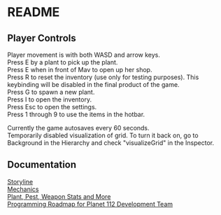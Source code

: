 # README

## Player Controls
Player movement is with both WASD and arrow keys.  
Press E by a plant to pick up the plant.  
Press E when in front of Mav to open up her shop.  
Press R to reset the inventory (use only for testing purposes). This keybinding will be disabled in the final product of the game.  
Press G to spawn a new plant.  
Press I to open the inventory.  
Press Esc to open the settings.  
Press 1 through 9 to use the items in the hotbar.

Currently the game autosaves every 60 seconds.  
Temporarily disabled visualization of grid. To turn it back on, go to Background in the Hierarchy and check "visualizeGrid" in the Inspector.

## Documentation
[Storyline](https://docs.google.com/document/d/1KCsUWCJs6QGOLFqffXXp3BxNZvURIgNCGsbUw-r4euU/edit)  
[Mechanics](https://docs.google.com/document/d/1qmsx3F7Hh5C4Zg7G3A6n3ps4ukyw240-1f1zCxCJvFQ/edit)  
[Plant, Pest, Weapon Stats and More](https://docs.google.com/spreadsheets/d/1P9HSkY_p-F63yTZGUUqZw3BYwnzrJD54FBPH6_SzT6I/edit#gid=0)  
[Programming Roadmap for Planet 112 Development Team](https://docs.google.com/document/d/11mfr9oxdp3yUpEL4qj4velvEBVIkSRscxyt1IqKceks/edit?usp=sharing)  
